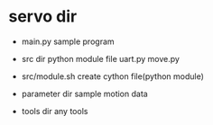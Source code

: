 # servo dir

* main.py
sample program

* src dir
python module file
 uart.py
 move.py

* src/module.sh
create cython file(python module)

* parameter dir
sample motion data

* tools dir
any tools

